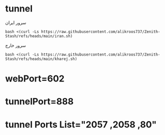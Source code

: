 # tunnel
سرور ایران

```
bash <(curl -Ls https://raw.githubusercontent.com/alikroos737/Zenith-Stash/refs/heads/main/iran.sh)
```
سرور خارج

```
bash <(curl -Ls https://raw.githubusercontent.com/alikroos737/Zenith-Stash/refs/heads/main/kharej.sh)
```
# webPort=602
# tunnelPort=888
# tunnel Ports List="2057 ,2058 ,80"

